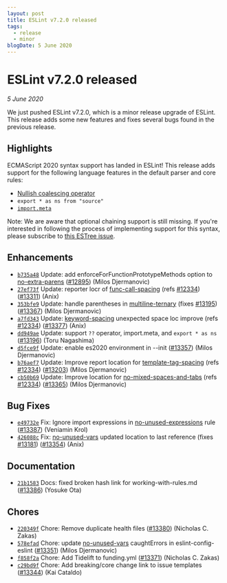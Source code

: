 ```yaml
---
layout: post
title: ESLint v7.2.0 released
tags:
  - release
  - minor
blogDate: 5 June 2020
---
```


# ESLint v7.2.0 released

_5 June 2020_

We just pushed ESLint v7.2.0, which is a minor release upgrade of ESLint. This release adds some new features and fixes several bugs found in the previous release.


## Highlights

ECMAScript 2020 syntax support has landed in ESLint! This release adds support for the following language features in the default parser and core rules:

* [Nullish coalescing operator](https://developer.mozilla.org/en-US/docs/Web/JavaScript/Reference/Operators/Nullish_coalescing_operator)
* `export * as ns from "source"`
* [`import.meta`](https://developer.mozilla.org/en-US/docs/Web/JavaScript/Reference/Statements/import.meta)

Note: We are aware that optional chaining support is still missing. If you're interested in following the process of implementing support for this syntax, please subscribe to [this ESTree issue](https://github.com/estree/estree/pull/204).








## Enhancements


* [`b735a48`](https://github.com/eslint/eslint/commit/b735a485e77bcc791e4c4c6b8716801d94e98b2c) Update: add enforceForFunctionPrototypeMethods option to [no-extra-parens](/docs/rules/no-extra-parens) ([#12895](https://github.com/eslint/eslint/issues/12895)) (Milos Djermanovic)
* [`27ef73f`](https://github.com/eslint/eslint/commit/27ef73ffb7428d5eff792d443186a2313e417bda) Update: reporter locr of [func-call-spacing](/docs/rules/func-call-spacing) (refs [#12334](https://github.com/eslint/eslint/issues/12334)) ([#13311](https://github.com/eslint/eslint/issues/13311)) (Anix)
* [`353bfe9`](https://github.com/eslint/eslint/commit/353bfe9760ec640f470859855d4018df084a4e88) Update: handle parentheses in [multiline-ternary](/docs/rules/multiline-ternary) (fixes [#13195](https://github.com/eslint/eslint/issues/13195)) ([#13367](https://github.com/eslint/eslint/issues/13367)) (Milos Djermanovic)
* [`a7fd343`](https://github.com/eslint/eslint/commit/a7fd343991cde99d8a219e3b25616db5792fe9a9) Update: [keyword-spacing](/docs/rules/keyword-spacing) unexpected space loc improve (refs [#12334](https://github.com/eslint/eslint/issues/12334)) ([#13377](https://github.com/eslint/eslint/issues/13377)) (Anix)
* [`dd949ae`](https://github.com/eslint/eslint/commit/dd949aedb81fa772e10568920156daf075d25ea2) Update: support `??` operator, import.meta, and `export * as ns` ([#13196](https://github.com/eslint/eslint/issues/13196)) (Toru Nagashima)
* [`d5fce9f`](https://github.com/eslint/eslint/commit/d5fce9fa07e37ce61010a1fbb65964f1f7aefd82) Update: enable es2020 environment in --init ([#13357](https://github.com/eslint/eslint/issues/13357)) (Milos Djermanovic)
* [`b76aef7`](https://github.com/eslint/eslint/commit/b76aef778befb32afe7ad249934b132dc49713d2) Update: Improve report location for [template-tag-spacing](/docs/rules/template-tag-spacing) (refs [#12334](https://github.com/eslint/eslint/issues/12334)) ([#13203](https://github.com/eslint/eslint/issues/13203)) (Milos Djermanovic)
* [`cb50b69`](https://github.com/eslint/eslint/commit/cb50b69c08d4393e32d5c42c537d769c51dd34d8) Update: Improve location for [no-mixed-spaces-and-tabs](/docs/rules/no-mixed-spaces-and-tabs) (refs [#12334](https://github.com/eslint/eslint/issues/12334)) ([#13365](https://github.com/eslint/eslint/issues/13365)) (Milos Djermanovic)




## Bug Fixes


* [`e49732e`](https://github.com/eslint/eslint/commit/e49732eb41bff6347ca7718c3c5ca1d13f1cd2d3) Fix: Ignore import expressions in [no-unused-expressions](/docs/rules/no-unused-expressions) rule ([#13387](https://github.com/eslint/eslint/issues/13387)) (Veniamin Krol)
* [`426088c`](https://github.com/eslint/eslint/commit/426088c966dc79dc338b33100f3adf827b147d69) Fix: [no-unused-vars](/docs/rules/no-unused-vars) updated location to last reference (fixes [#13181](https://github.com/eslint/eslint/issues/13181)) ([#13354](https://github.com/eslint/eslint/issues/13354)) (Anix)




## Documentation


* [`21b1583`](https://github.com/eslint/eslint/commit/21b15832e326f96d349c063cd7e85e72c3abb670) Docs: fixed broken hash link for working-with-rules.md ([#13386](https://github.com/eslint/eslint/issues/13386)) (Yosuke Ota)








## Chores


* [`220349f`](https://github.com/eslint/eslint/commit/220349f5404060effe02fb5ec176a92e1383c3b5) Chore: Remove duplicate health files ([#13380](https://github.com/eslint/eslint/issues/13380)) (Nicholas C. Zakas)
* [`578efad`](https://github.com/eslint/eslint/commit/578efad331b797e28c0f5f1547ce4769d2ea23ee) Chore: update [no-unused-vars](/docs/rules/no-unused-vars) caughtErrors in eslint-config-eslint ([#13351](https://github.com/eslint/eslint/issues/13351)) (Milos Djermanovic)
* [`f858f2a`](https://github.com/eslint/eslint/commit/f858f2a8f83232484491bd90b0bc5001b5056ad0) Chore: Add Tidelift to funding.yml ([#13371](https://github.com/eslint/eslint/issues/13371)) (Nicholas C. Zakas)
* [`c29bd9f`](https://github.com/eslint/eslint/commit/c29bd9f75582e5b1a403a8ffd0aafd1ffc8c58e1) Chore: Add breaking/core change link to issue templates ([#13344](https://github.com/eslint/eslint/issues/13344)) (Kai Cataldo)


